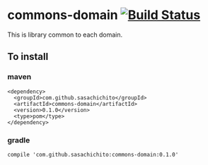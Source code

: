 # commons-domain [![Build Status](https://travis-ci.org/sasachichito/commons-domain.svg?branch=master)](https://travis-ci.org/sasachichito/commons-domain)
This is library common to each domain.
## To install
### maven
```$xslt
<dependency>
  <groupId>com.github.sasachichito</groupId>
  <artifactId>commons-domain</artifactId>
  <version>0.1.0</version>
  <type>pom</type>
</dependency>
```

### gradle
```$xslt
compile 'com.github.sasachichito:commons-domain:0.1.0'
```
